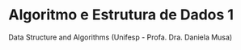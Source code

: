 # Algoritmo e Estrutura de Dados 1
Data Structure and Algorithms (Unifesp - Profa. Dra. Daniela Musa)
